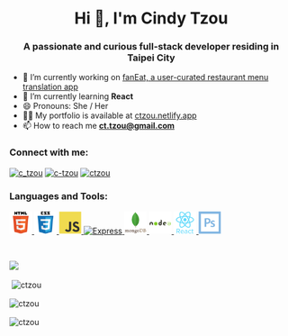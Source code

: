<h1 align="center">Hi 👋, I'm Cindy Tzou</h1>
<h3 align="center">A passionate and curious full-stack developer residing in Taipei City</h3>

- 🔭 I’m currently working on [fanEat, a user-curated restaurant menu translation app](https://github.com/ctzou/fanEat)
- 🌱 I’m currently learning **React**
- 😄 Pronouns: She / Her
- 👨‍💻 My portfolio is available at [ctzou.netlify.app](ctzou.netlify.app)
- 📫 How to reach me **ct.tzou@gmail.com**

<h3 align="left">Connect with me:</h3>
<p align="left">
<a href="https://twitter.com/c_tzou" target="blank"><img align="center" src="https://raw.githubusercontent.com/rahuldkjain/github-profile-readme-generator/master/src/images/icons/Social/twitter.svg" alt="c_tzou" height="30" width="40" /></a>
<a href="https://linkedin.com/in/c-tzou" target="blank"><img align="center" src="https://raw.githubusercontent.com/rahuldkjain/github-profile-readme-generator/master/src/images/icons/Social/linked-in-alt.svg" alt="c-tzou" height="30" width="40" /></a>
<a href="https://www.leetcode.com/ctzou" target="blank"><img align="center" src="https://raw.githubusercontent.com/rahuldkjain/github-profile-readme-generator/master/src/images/icons/Social/leet-code.svg" alt="ctzou" height="30" width="40" /></a>
</p>

<h3 align="left">Languages and Tools:</h3>
<p align="left"> 
<a href="https://www.w3.org/html/" target="_blank" rel="noreferrer"> <img src="https://raw.githubusercontent.com/devicons/devicon/master/icons/html5/html5-original-wordmark.svg" alt="html5" width="40" height="40"/> </a>
<a href="https://www.w3schools.com/css/" target="_blank" rel="noreferrer"> <img src="https://raw.githubusercontent.com/devicons/devicon/master/icons/css3/css3-original-wordmark.svg" alt="css3" width="40" height="40"/> </a> 
<a href="https://developer.mozilla.org/en-US/docs/Web/JavaScript" target="_blank" rel="noreferrer"> <img src="https://raw.githubusercontent.com/devicons/devicon/master/icons/javascript/javascript-original.svg" alt="javascript" width="40" height="40"/> </a> 
<a href="https://expressjs.com/" target="_blank" rel="noreferrer"> <img src="https://raw.githubusercontent.com/danielcranney/readme-generator/main/public/icons/skills/express-dark.svg" width="40" height="40" alt="Express" /> </a>
<a href="https://www.mongodb.com/" target="_blank" rel="noreferrer"> <img src="https://raw.githubusercontent.com/devicons/devicon/master/icons/mongodb/mongodb-original-wordmark.svg" alt="mongodb" width="40" height="40"/> </a> 
<a href="https://nodejs.org" target="_blank" rel="noreferrer"> <img src="https://raw.githubusercontent.com/devicons/devicon/master/icons/nodejs/nodejs-original-wordmark.svg" alt="nodejs" width="40" height="40"/> </a> 
<a href="https://reactjs.org/" target="_blank" rel="noreferrer"> <img src="https://raw.githubusercontent.com/devicons/devicon/master/icons/react/react-original-wordmark.svg" alt="react" width="40" height="40"/> </a> 
<a href="https://www.photoshop.com/en" target="_blank" rel="noreferrer"> <img src="https://raw.githubusercontent.com/devicons/devicon/master/icons/photoshop/photoshop-line.svg" alt="photoshop" width="40" height="40"/> </a> </p>
</br>

<p align="left">
<a href="https://www.codewars.com/users/ctzou" target="_blank"><img src="https://www.codewars.com/users/ctzou/badges/large"></a></p>

<p>&nbsp;<img align="center" src="https://github-readme-stats.vercel.app/api/top-langs?username=ctzou&show_icons=true&locale=en&layout=compact" alt="ctzou" /></p>

<p><img align="center" src="https://github-readme-stats.vercel.app/api?username=ctzou&show_icons=true&locale=en" alt="ctzou" /></p>

<p><img align="center" src="https://github-readme-streak-stats.herokuapp.com/?user=ctzou&" alt="ctzou" /></p>

